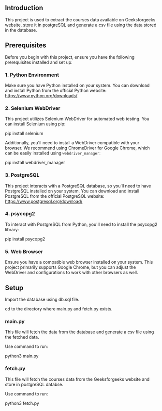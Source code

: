 ## Introduction
This project is used to extract the courses data available on Geeksforgeeks website, store it in postgreSQL and generate a csv file using the data stored in the database.

## Prerequisites

Before you begin with this project, ensure you have the following prerequisites installed and set up:

### 1. Python Environment

Make sure you have Python installed on your system. You can download and install Python from the official Python website: https://www.python.org/downloads/

### 2. Selenium WebDriver

This project utilizes Selenium WebDriver for automated web testing. You can install Selenium using pip:

pip install selenium

Additionally, you'll need to install a WebDriver compatible with your browser. We recommend using ChromeDriver for Google Chrome, which can be easily installed using `webdriver_manager`:

pip install webdriver_manager

### 3. PostgreSQL

This project interacts with a PostgreSQL database, so you'll need to have PostgreSQL installed on your system. You can download and install PostgreSQL from the official PostgreSQL website: https://www.postgresql.org/download/

### 4. psycopg2

To interact with PostgreSQL from Python, you'll need to install the psycopg2 library:

pip install psycopg2

### 5. Web Browser

Ensure you have a compatible web browser installed on your system. This project primarily supports Google Chrome, but you can adjust the WebDriver and configurations to work with other browsers as well.

## Setup
Import the database using db.sql file.

cd to the directory where main.py and fetch.py exists.

### main.py
This file will fetch the data from the database and generate a csv file using the fetched data.

Use command to run:

python3 main.py 

### fetch.py
This file will fetch the courses data from the Geeksforgeeks website and store in postgreSQL databse.

Use command to run:

python3 fetch.py 



